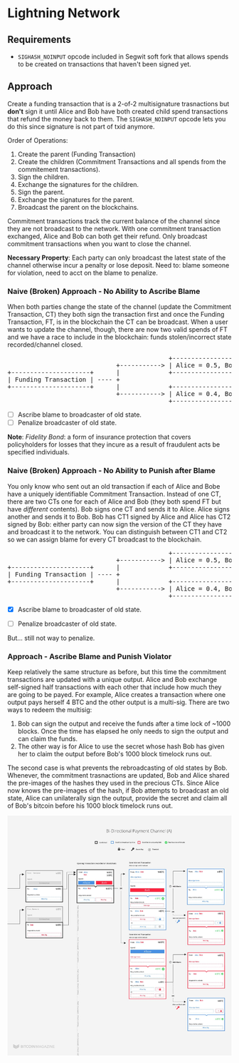 Lightning Network
=================

Requirements
------------
* `SIGHASH_NOINPUT` opcode included in Segwit soft fork that allows spends to be created on transactions that haven't been signed yet.


Approach
---------
Create a funding transaction that is a 2-of-2 multisignature trasnactions but **don't** sign it until Alice and Bob have both created child spend transactions that refund the money back to them.
The `SIGHASH_NOINPUT` opcode lets you do this since signature is not part of txid anymore.

Order of Operations:
1. Create the parent (Funding Transaction)
2. Create the children (Commitment Transactions and all spends from the commitement transactions).
3. Sign the children.
4. Exchange the signatures for the children.
5. Sign the parent.
6. Exchange the signatures for the parent.
7. Broadcast the parent on the blockchains.

Commitment transactions track the current balance of the channel since they are not broadcast to the network. With one commitment transaction exchanged, Alice and Bob can both get their refund.
Only broadcast commitment transactions when you want to close the channel.

**Necessary Property**: Each party can only broadcast the latest state of the channel otherwise incur a penalty or lose deposit. Need to: blame someone for violation, need to acct on the blame to penalize.

### Naive (Broken) Approach - No Ability to Ascribe Blame
When both parties change the state of the channel (update the Commitment Transaction, CT) they both sign the transaction first and once the Funding Transaction, FT, is in the blockchain the CT can be broadcast.
When a user wants to update the channel, though, there are now two valid spends of FT and we have a race to include in the blockchain: funds stolen/incorrect state recorded/channel closed.
<pre>
                                           +------------------------+
                             +-----------> | Alice = 0.5, Bob = 0.5 | (Old state signed by both)
+---------------------+      |             +------------------------+
| Funding Transaction | ---- +                                                                  ==> no way to differentiate the two CTs because they were both signed by both people from the beginning.
+---------------------+      |             +------------------------+
                             +-----------> | Alice = 0.4, Bob = 0.6 | (Newest state signe by both)
                                           +------------------------+
</pre>             

- [ ] Ascribe blame to broadcaster of old state.
- [ ] Penalize broadcaster of old state.

**Note**: _Fidelity Bond_: a form of insurance protection that covers policyholders for losses that they incure as a result of fraudulent acts be specified individuals.

### Naive (Broken) Approach - No Ability to Punish after Blame
You only know who sent out an old transaction if each of Alice and Bobe have a uniquely identifiable Commitment Transaction.
Instead of one CT, there are two CTs one for each of Alice and Bob (they both spend FT but have *different* contents).
Bob signs one CT and sends it to Alice. Alice signs another and sends it to Bob.
Bob has CT1 signed by Alice and Alice has CT2 signed by Bob: either party can now sign the version of the CT they have and broadcast it to the network.
You can distinguish between CT1 and CT2 so we can assign blame for every CT broadcast to the blockchain.
<pre>
                                           +------------------------+
                             +-----------> | Alice = 0.5, Bob = 0.5 | (CT1, signed by Alice)
+---------------------+      |             +------------------------+
| Funding Transaction | ---- +                                                                  ==> each party can only broadcast a CT already signed by the counterparty, so source of CT can be identified.
+---------------------+      |             +------------------------+
                             +-----------> | Alice = 0.4, Bob = 0.6 | (CT2, signed by Bob)
                                           +------------------------+
</pre>

- [x] Ascribe blame to broadcaster of old state.
- [ ] Penalize broadcaster of old state.


But... still not way to penalize.

### Approach - Ascribe Blame and Punish Violator

Keep relatively the same structure as before, but this time the commitment transactions are updated with a unique output. 
Alice and Bob exchange self-signed half transactions with each other that include how much they are going to be payed.
For example, Alice creates a transaction where one output pays herself 4 BTC and the other output is a multi-sig.
There are two ways to redeem the multisig:
1. Bob can sign the output and receive the funds after a time lock of ~1000 blocks. Once the time has elapsed he only needs to sign the output and can claim the funds.
2. The other way is for Alice to use the secret whose hash Bob has given her to claim the output before Bob's 1000 block timelock runs out.

The second case is what prevents the rebroadcasting of old states by Bob. Whenever, the commitment trasnactions are updated, Bob and Alice shared the pre-images of the hashes they used in the precious CTs.
Since Alice now knows the pre-images of the hash, if Bob attempts to broadcast an old state, Alice can unilaterally sign the output, provide the secret and claim all of Bob's bitcoin before his 1000 block timelock runs out.

![alt text](./images/bidirectionalopen.jpg "Bi-directional payment channel open/update")


